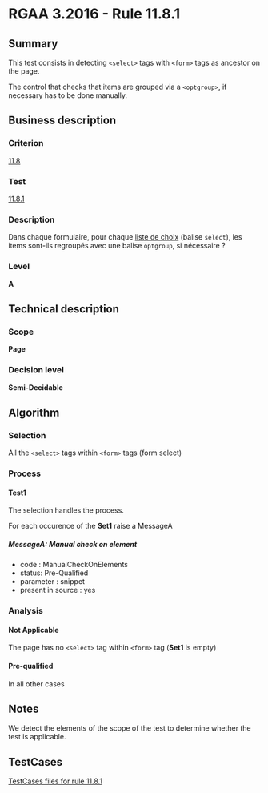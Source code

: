# RGAA 3.2016 - Rule 11.8.1

## Summary
This test consists in detecting `<select>` tags with `<form>` tags as ancestor on the page.

The control that checks that items are grouped via a `<optgroup>`, if necessary has to be done manually.

## Business description

### Criterion
[11.8](http://references.modernisation.gouv.fr/rgaa-accessibilite/2016/criteres.html#crit-11-8)

### Test
[11.8.1](http://references.modernisation.gouv.fr/rgaa-accessibilite/2016/criteres.html#test-11-8-1)

### Description
<div lang="fr">Dans chaque formulaire, pour chaque <a href="http://references.modernisation.gouv.fr/rgaa-accessibilite/2016/glossaire.html#liste-de-choix">liste de choix</a> (balise <code lang="en">select</code>), les items sont-ils regroup&#xE9;s avec une balise <code lang="en">optgroup</code>, si n&#xE9;cessaire&nbsp;?</div>

### Level
**A**

## Technical description

### Scope
**Page**

### Decision level
**Semi-Decidable**

## Algorithm

### Selection

All the `<select>` tags within `<form>` tags (form select)

### Process

#### Test1

The selection handles the process.

For each occurence of the **Set1** raise a MessageA

##### MessageA: Manual check on element

-   code : ManualCheckOnElements
-   status: Pre-Qualified
-   parameter : snippet
-   present in source : yes

### Analysis

#### Not Applicable

The page has no `<select>` tag within `<form>` tag (**Set1** is empty)

#### Pre-qualified

In all other cases

## Notes

We detect the elements of the scope of the test to determine whether the test is applicable.









##  TestCases

[TestCases files for rule 11.8.1](https://github.com/Asqatasun/Asqatasun/tree/develop/rules/rules-rgaa3.2016/src/test/resources/testcases/rgaa32016/Rgaa32016Rule110801/)


